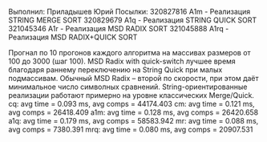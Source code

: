 Выполнил: Приладышев Юрий
Посылки:
320827816   A1m - Реализация STRING MERGE SORT
320829679   A1q - Реализация STRING QUICK SORT
321045346   A1r - Реализация MSD RADIX SORT
321045888   A1rq - Реализация MSD RADIX+QUICK SORT


Прогнал по 10 прогонов каждого алгоритма на массивах размеров от 100 до 3000 (шаг 100).
MSD Radix with quick-switch лучшее время благодаря раннему переключению на String Quick при малых подмассивам.
Обычный MSD Radix – второй по скорости, при этом даёт минимальное число символных сравнений.
String-ориентированные реализации работают примерно на уровне классических Merge/Quick.
cq: avg time = 0.093 ms, avg comps = 44174.403
cm: avg time = 0.121 ms, avg comps = 26418.409
a1m: avg time = 0.128 ms, avg comps = 26420.658
a1q: avg time = 0.179 ms, avg comps = 58583.942
mr: avg time = 0.088 ms, avg comps = 7380.391
mrq: avg time = 0.080 ms, avg comps = 20907.531

